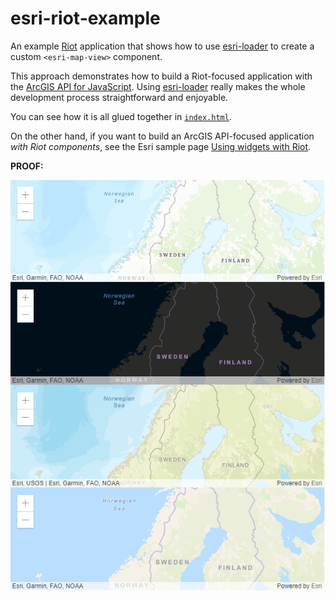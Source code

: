 # esri-riot-example

An example [Riot](http://riotjs.com/) application that shows how to use [esri-loader](https://github.com/Esri/esri-loader) to create a custom `<esri-map-view>` component.

This approach demonstrates how to build a Riot-focused application with the [ArcGIS API for JavaScript](https://developers.arcgis.com/javascript/). Using [esri-loader](https://github.com/Esri/esri-loader) really makes the whole development process straightforward and enjoyable.

You can see how it is all glued together in [`index.html`](https://github.com/jwasilgeo/esri-riot-example/blob/master/index.html).

On the other hand, if you want to build an ArcGIS API-focused application _with Riot components_, see the Esri sample page [Using widgets with Riot](https://developers.arcgis.com/javascript/latest/sample-code/widgets-frameworks-riot/index.html).

**PROOF:**

[![screenshot](https://raw.githubusercontent.com/jwasilgeo/esri-riot-example/master/screenshot.png)](https://raw.githubusercontent.com/jwasilgeo/esri-riot-example/master/screenshot.png)
